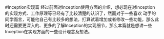#Inception实现篇
经过前面对Inception使用方面的介绍，想必现在对Inception的实现方式、工作原理等已经有了比较清楚的认识了，然而对于一些喜欢 动手的同学而言，可能他自己有比较多的想法，打算试着增加或者修改一些功能，那么此时还需要更深入的、更多的了解Inception的实现细节，那么本篇就是想讲一些Inception在实现方面的一些设计理念及想法。
